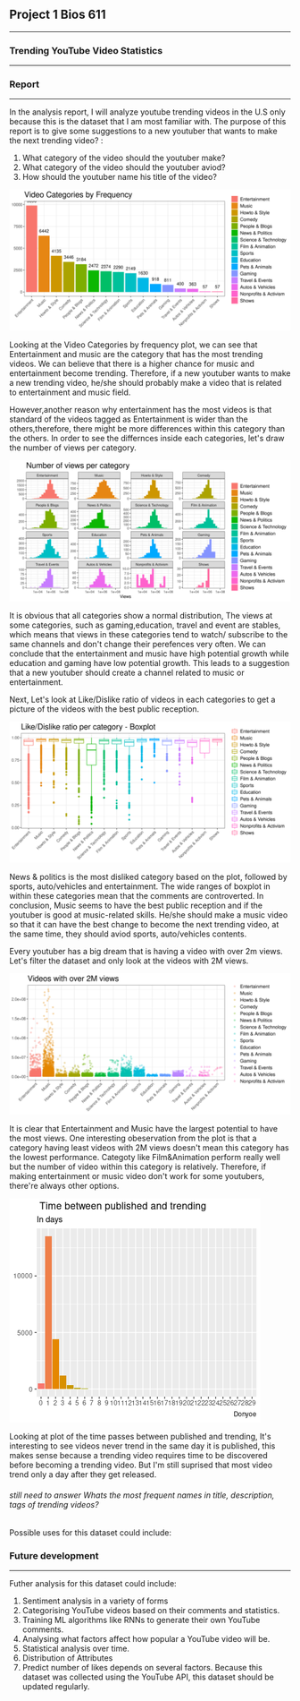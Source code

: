 ## Project 1 Bios 611
***
### Trending YouTube Video Statistics
***
### Report 
***

In the analysis report, I will analyze youtube trending videos in the U.S only because this is the dataset that I am most familiar with. The purpose of this report is to give some suggestions to a new youtuber that wants to make the next trending video? : 
1) What category of the video should the youtuber make? 
2) What category of the video should the youtuber aviod? 
3) How should the youtuber name his title of the video? 
<img src="images/VideoCategories_fre.png">

Looking at the Video Categories by frequency plot, we can see that Entertainment and music are the category that has the most trending videos. We can believe that there is a higher chance for music and entertainment become trending. Therefore, if a new youtuber wants to make a new trending video, he/she should probably make a video that is related to entertainment and music field.


However,another reason why entertainment has the most videos is that standard of the videos tagged as Entertainment is wider than the others,therefore, there might be more differences within this category than the others. In order to see the differnces inside each categories, let's draw the number of views per category. 

<img src="images/Num_views.png">

It is obvious that all categories show a normal distribution, The views at some categories, such as gaming,education, travel and event are stables, which means that views in these categories tend to watch/ subscribe to the same channels and don't change their perefences very often. We can conclude that the entertainment and music have high potential growth while education and gaming have low potential growth. This leads to a suggestion that a new youtuber should create a channel related to music or entertainment.   


Next, Let's look at Like/Dislike ratio of videos in each categories to get a picture of the videos with the best public reception. 

<img src="images/like_dislike.png">

News & politics is the most disliked category based on the plot, followed by sports, auto/vehicles and entertainment. The wide ranges of boxplot in within these categories mean that the comments are controverted. In conclusion, Music seems to have the best public reception and if the youtuber is good at music-related skills. He/she should make a music video so that it can have the best change to become the next trending video, at the same time, they should aviod sports, auto/vehicles contents.


Every youtuber has a big dream that is having a video with over 2m views. Let's filter the dataset and only look at the videos with 2M views.

<img src="images/views2m.png">

It is clear that Entertainment and Music have the largest potential to have the most views. One interesting obeservation from the plot is that a category having least videos with 2M views doesn't mean this category has the lowest performance. Categoty like Film&Animation perform really well but the number of video within this category is relatively. Therefore, if making entertainment or music video don't work for some youtubers, there're always other options. 

<img src="images/timepasses.png">

Looking at plot of the time passes between published and trending, It's interesting to see videos never trend in the same day it is published, this makes sense because a trending video requires time to be discovered before becoming a trending video. But I'm still suprised that most video trend only a day after they get released. 

###### still need to answer Whats the most frequent names in title, description, tags of trending videos? 

Possible uses for this dataset could include:

### Future development 
***
Futher analysis for this dataset could include:
1. Sentiment analysis in a variety of forms
2. Categorising YouTube videos based on their comments and statistics.
3. Training ML algorithms like RNNs to generate their own YouTube comments.
4. Analysing what factors affect how popular a YouTube video will be.
5. Statistical analysis over time.
6. Distribution of Attributes
7. Predict number of likes depends on several factors. 
Because this dataset was collected using the YouTube API, this dataset should be updated regularly. 

